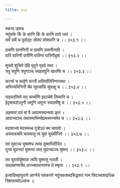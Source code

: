 ```yaml
---
title: ३५३

---
```

स्कन्द उवाच  
नपुंसके किं के कानि किं के कानि ततो जलं ।  
सर्वं सर्वे च पूर्वाद्याः सोमपं सोमपानि च ।। ३५३.१ ।।  
  
ग्रामणि ग्राणणिनी च ग्रामणि ग्रामणीन्यपि ।  
वारि वारिणी वारीणि वारिणां वारिणीदृशं ।। ३५३.२ ।।  
  
शुचये शुचिने देहि मृदुने मृदवे तथा ।  
त्रपु त्रपुणि त्रपुणाञ्च चखलपूनि खलप्वि च ।। ३५३.३ ।।  
  
कर्त्त्त्रा च कर्तृणे कर्त्त्त्रे अतिर्व्यतिरिणान्तथा ।  
अभिन्यभिनिनी चैव सुवचांसि सुवाक्षु च ।। ३५३.४ ।।  
  
यद्‌यत्‌त्विमे तत् कर्म्माणि इदञ्चेमे त्विमानि च ।  
ईदृक्त्वदोऽमुनी अमूनि अमुना स्यादमीषु च ।। ३५३.५ ।।  
  
अहमावां वयं मां वै आवामस्मान्मया कृतं ।  
आवाभ्याञ्च तथास्माभिर्म्मह्यमस्मभ्यमेव च ।। ३५३.६ ।।  
  
मदावाभ्यां मदस्मच्च पुत्रोऽयं मम चावयोः ।  
अस्माकमपि चास्मासु त्वं युवां यूयंमीजिरे ।। ३५३.७ ।।  
  
त्वां युवाञ्च युष्मांश्च त्वया युष्माभिरीरितं ।  
तुभ्यं युवाभ्यां युष्मभ्यं त्वत् युवाभ्याञ्च युष्मत् ।। ३५३.८ ।।  
  
तव युवयोर्युष्माकं त्वयि युष्मासु भारती ।  
उपलक्षणमत्रैव अज्भ्क्तलन्ताश्च ते स्मृताः ।। ३५३.९ ।।  
  
इत्यादिमहापुराणे आग्नेये व्याकरणे नपुंसकशब्दसिद्धरूपं नाम त्रिपञ्चाशदधिक  
त्रिशततमोऽध्यायः ॥